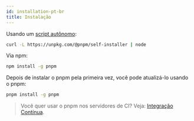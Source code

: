 ```yaml
---
id: installation-pt-br
title: Instalação
---
```


Usando um [script autônomo](https://github.com/pnpm/self-installer#readme):

```sh
curl -L https://unpkg.com/@pnpm/self-installer | node
```

Via npm:

```sh
npm install -g pnpm
```

Depois de instalar o pnpm pela primeira vez, você pode atualizá-lo usando o pnpm:

```sh
pnpm install -g pnpm
```


> Você quer usar o pnpm nos servidores de CI? Veja: [Integração Contínua](continuous-integration.md).

